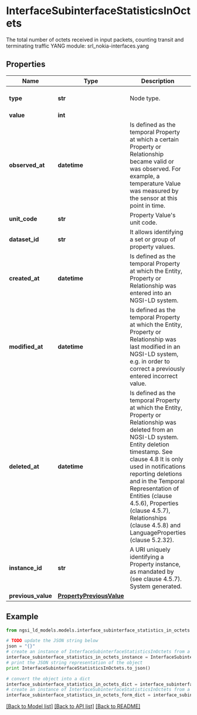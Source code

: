 # InterfaceSubinterfaceStatisticsInOctets

The total number of octets received in input packets, counting transit and terminating traffic  YANG module: srl_nokia-interfaces.yang 

## Properties

Name | Type | Description | Notes
------------ | ------------- | ------------- | -------------
**type** | **str** | Node type.  | [optional] [default to 'Property']
**value** | **int** |  | 
**observed_at** | **datetime** | Is defined as the temporal Property at which a certain Property or Relationship became valid or was observed. For example, a temperature Value was measured by the sensor at this point in time.  | [optional] 
**unit_code** | **str** | Property Value&#39;s unit code.  | [optional] 
**dataset_id** | **str** | It allows identifying a set or group of property values.  | [optional] 
**created_at** | **datetime** | Is defined as the temporal Property at which the Entity, Property or Relationship was entered into an NGSI-LD system.  | [optional] [readonly] 
**modified_at** | **datetime** | Is defined as the temporal Property at which the Entity, Property or Relationship was last modified in an NGSI-LD system, e.g. in order to correct a previously entered incorrect value.  | [optional] [readonly] 
**deleted_at** | **datetime** | Is defined as the temporal Property at which the Entity, Property or Relationship was deleted from an NGSI-LD system.  Entity deletion timestamp. See clause 4.8 It is only used in notifications reporting deletions and in the Temporal Representation of Entities (clause 4.5.6), Properties (clause 4.5.7), Relationships (clause 4.5.8) and LanguageProperties (clause 5.2.32).  | [optional] [readonly] 
**instance_id** | **str** | A URI uniquely identifying a Property instance, as mandated by (see clause 4.5.7). System generated.  | [optional] [readonly] 
**previous_value** | [**PropertyPreviousValue**](PropertyPreviousValue.md) |  | [optional] 

## Example

```python
from ngsi_ld_models.models.interface_subinterface_statistics_in_octets import InterfaceSubinterfaceStatisticsInOctets

# TODO update the JSON string below
json = "{}"
# create an instance of InterfaceSubinterfaceStatisticsInOctets from a JSON string
interface_subinterface_statistics_in_octets_instance = InterfaceSubinterfaceStatisticsInOctets.from_json(json)
# print the JSON string representation of the object
print InterfaceSubinterfaceStatisticsInOctets.to_json()

# convert the object into a dict
interface_subinterface_statistics_in_octets_dict = interface_subinterface_statistics_in_octets_instance.to_dict()
# create an instance of InterfaceSubinterfaceStatisticsInOctets from a dict
interface_subinterface_statistics_in_octets_form_dict = interface_subinterface_statistics_in_octets.from_dict(interface_subinterface_statistics_in_octets_dict)
```
[[Back to Model list]](../README.md#documentation-for-models) [[Back to API list]](../README.md#documentation-for-api-endpoints) [[Back to README]](../README.md)


